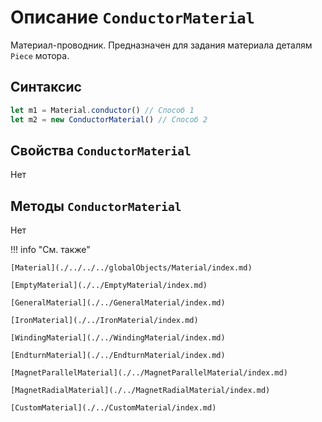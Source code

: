 # Описание `ConductorMaterial`
Материал-проводник. Предназначен для задания материала деталям `Piece` мотора.

## Синтаксис
```javascript
let m1 = Material.conductor() // Способ 1
let m2 = new ConductorMaterial() // Способ 2
```

## Свойства `ConductorMaterial`

Нет

## Методы `ConductorMaterial`

Нет

!!! info "См. также"

    [Material](./../../../globalObjects/Material/index.md)

    [EmptyMaterial](./../EmptyMaterial/index.md)

    [GeneralMaterial](./../GeneralMaterial/index.md)

    [IronMaterial](./../IronMaterial/index.md)

    [WindingMaterial](./../WindingMaterial/index.md)

    [EndturnMaterial](./../EndturnMaterial/index.md)

    [MagnetParallelMaterial](./../MagnetParallelMaterial/index.md)

    [MagnetRadialMaterial](./../MagnetRadialMaterial/index.md)

    [CustomMaterial](./../CustomMaterial/index.md)

